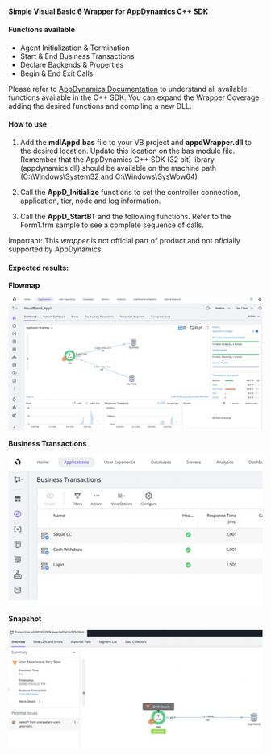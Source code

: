 #### Simple Visual Basic 6 Wrapper for AppDynamics C++ SDK

#### Functions available
* Agent Initialization & Termination
* Start & End Business Transactions
* Declare Backends & Properties
* Begin & End Exit Calls

Please refer to [AppDynamics Documentation](https://docs.appdynamics.com/pages/viewpage.action?pageId=45486534) to understand all available functions available in the C++ SDK. You can expand the Wrapper Coverage adding the desired functions and compiling a new DLL.

#### How to use

1) Add the **mdlAppd.bas** file to your VB project and **appdWrapper.dll** to the desired location. Update this location on the bas module file. Remember that the AppDynamics C++ SDK (32 bit) library (appdynamics.dll) should be available on the machine path (C:\Windows\System32 and C:\Windows\SysWow64\)

2) Call the **AppD_Initialize** functions to set the controller connection, application, tier, node and log information.

3) Call the **AppD_StartBT** and the following functions. Refer to the Form1.frm sample to see a complete sequence of calls.


Important: This *wrapper* is not official part of product and not oficially supported by AppDynamics.

#### Expected results:

**Flowmap**

![Flowmap](https://raw.githubusercontent.com/luisredda/appd-cpp-vb6-wrapper/master/FlowmapVB6.jpeg)

**Business Transactions**

![BTs](https://raw.githubusercontent.com/luisredda/appd-cpp-vb6-wrapper/master/BTVB6.jpeg)

**Snapshot**

![Snapshot](https://raw.githubusercontent.com/luisredda/appd-cpp-vb6-wrapper/master/SnapshotVB6.jpeg)
